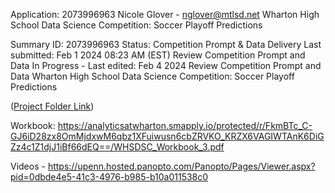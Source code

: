 Application: 2073996963 
Nicole Glover - nglover@mtlsd.net 
Wharton High School Data Science Competition: Soccer Playoff Predictions 

Summary 
ID: 2073996963 
Status: Competition Prompt & Data Delivery 
Last submitted: Feb 1 2024 08:23 AM (EST) 
Review Competition Prompt and Data 
In Progress - Last edited: Feb 4 2024 
Review Competition Prompt and Data 
Wharton High School Data Science Competition: Soccer Playoff Predictions 


([Project Folder Link](https://drive.google.com/drive/folders/1krjzWrETv5Od69GFPCNDKu1ybC5XnAio))


Workbook: https://analyticsatwharton.smapply.io/protected/r/FkmBTc_C-GJ6iD28zx8OmMjdxwM6qbz1XFuiwusn6cbZRVKO_KRZX6VAGIWTAnK6DiGZz4c1Z1djJ1iBf66dEQ==/WHSDSC_Workbook_3.pdf


Videos - https://upenn.hosted.panopto.com/Panopto/Pages/Viewer.aspx?pid=0dbde4e5-41c3-4976-b985-b10a011538c0